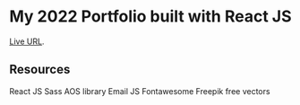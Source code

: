 # My 2022 Portfolio built with React JS

[Live URL](https://portfolio2022-luzsallietti.vercel.app).

## Resources

React JS
Sass
AOS library
Email JS
Fontawesome
Freepik free vectors